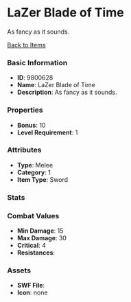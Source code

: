 # LaZer Blade of Time

As fancy as it sounds.

[Back to Items](../items.md)

### Basic Information

- **ID**: 9800628
- **Name**: LaZer Blade of Time
- **Description**: As fancy as it sounds.

### Properties

- **Bonus**: 10
- **Level Requirement**: 1

### Attributes

- **Type**: Melee     
- **Category**: 1
- **Item Type**: Sword

### Stats


### Combat Values

- **Min Damage**: 15
- **Max Damage**: 30
- **Critical**: 4
- **Resistances**: 

### Assets

- **SWF File**: 
- **Icon**: none

